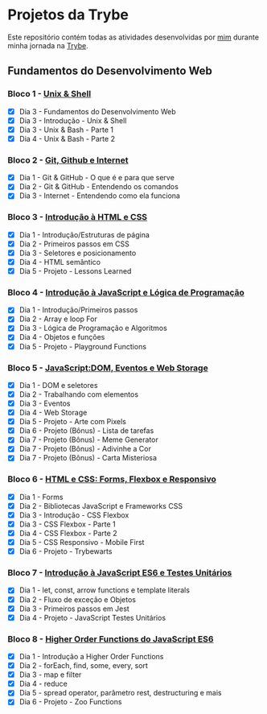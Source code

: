 # Projetos da Trybe

Este repositório contém todas as atividades desenvolvidas por [mim](https://www.linkedin.com/in/victor-figueiredo-mendes-2251b5206/) durante minha jornada na [Trybe](https://www.betrybe.com/).

## Fundamentos do Desenvolvimento Web 
### Bloco 1 - [Unix & Shell](https://github.com/ImVictorM/Exercicios-Trybe/tree/main/Modulo%201%20-%20Fundamentos/Bloco%201%20-%20unix%20e%20shell)
- [x] Dia 3 - Fundamentos do Desenvolvimento Web
- [x] Dia 3 - Introdução - Unix & Shell
- [x] Dia 3 - Unix & Bash - Parte 1
- [x] Dia 4 - Unix & Bash - Parte 2
### Bloco 2 - [Git, Github e Internet](https://github.com/ImVictorM/Exercicios-Trybe/tree/main/Modulo%201%20-%20Fundamentos/Bloco%202%20-%20git%2C%20github%20e%20internet)
- [x] Dia 1 - Git & GitHub  - O que é e para que serve
- [x] Dia 2 - Git & GitHub - Entendendo os comandos
- [x] Dia 3 - Internet - Entendendo como ela funciona
### Bloco 3 - [Introdução à HTML e CSS](https://github.com/ImVictorM/Exercicios-Trybe/tree/main/Modulo%201%20-%20Fundamentos/Bloco%203%20-%20Introdu%C3%A7%C3%A3o%20%C3%A0%20HTML%20e%20CSS)
- [x] Dia 1 - Introdução/Estruturas de página
- [x] Dia 2 - Primeiros passos em CSS
- [x] Dia 3 - Seletores e posicionamento
- [x] Dia 4 - HTML semântico
- [x] Dia 5 - Projeto - Lessons Learned
### Bloco 4 - [Introdução à JavaScript e Lógica de Programação](https://github.com/ImVictorM/Exercicios-Trybe/tree/main/Modulo%201%20-%20Fundamentos/Bloco%204%20-%20Introdu%C3%A7%C3%A3o%20%C3%A0%20JavaScript%20e%20L%C3%B3gica%20de%20Programa%C3%A7%C3%A3o)
- [x] Dia 1 - Introdução/Primeiros passos
- [x] Dia 2 - Array e loop For
- [x] Dia 3 - Lógica de Programação e Algoritmos
- [x] Dia 4 - Objetos e funções
- [x] Dia 5 - Projeto - Playground Functions
### Bloco 5 - [JavaScript:DOM, Eventos e Web Storage](https://github.com/ImVictorM/Exercicios-Trybe/tree/main/Modulo%201%20-%20Fundamentos/Bloco%205%20-%20DOM%2C%20eventos%20e%20web%20storage)
- [x] Dia 1 - DOM e seletores
- [x] Dia 2 - Trabalhando com elementos
- [x] Dia 3 - Eventos
- [x] Dia 4 - Web Storage
- [x] Dia 5 - Projeto - Arte com Pixels
- [x] Dia 6 - Projeto (Bônus) - Lista de tarefas
- [x] Dia 7 - Projeto (Bônus) - Meme Generator
- [x] Dia 7 - Projeto (Bônus) - Adivinhe a Cor
- [x] Dia 7 - Projeto (Bônus) - Carta Misteriosa
### Bloco 6 - [HTML e CSS: Forms, Flexbox e Responsivo](https://github.com/ImVictorM/Exercicios-Trybe/tree/main/Modulo%201%20-%20Fundamentos/Bloco%206%20-%20HTML%20e%20CSS:%20Forms%2C%20flexbox%20e%20responsivo)
- [x] Dia 1 - Forms
- [x] Dia 2 - Bibliotecas JavaScript e Frameworks CSS
- [x] Dia 3 - Introdução - CSS Flexbox
- [x] Dia 3 - CSS Flexbox - Parte 1
- [x] Dia 4 - CSS Flexbox - Parte 2
- [x] Dia 5 - CSS Responsivo - Mobile First
- [x] Dia 6 - Projeto - Trybewarts
### Bloco 7 - [Introdução à JavaScript ES6 e Testes Unitários](https://github.com/ImVictorM/Exercicios-Trybe/tree/main/Modulo%201%20-%20Fundamentos/Bloco%207%20-%20ES6%20e%20Testes%20Unitarios)
- [x] Dia 1 - let, const, arrow functions e template literals
- [x] Dia 2 - Fluxo de exceção e Objetos
- [x] Dia 3 - Primeiros passos em Jest
- [x] Dia 4 - Projeto - JavaScript Testes Unitários
### Bloco 8 - [Higher Order Functions do JavaScript ES6](https://github.com/ImVictorM/Exercicios-Trybe/tree/main/Modulo%201%20-%20Fundamentos/Bloco%208%20-%20Higher%20Order%20Functions%20ES6)
- [x] Dia 1 - Introdução a Higher Order Functions
- [x] Dia 2 - forEach, find, some, every, sort
- [x] Dia 3 - map e filter
- [x] Dia 4 - reduce
- [x] Dia 5 - spread operator, parâmetro rest, destructuring e mais
- [x] Dia 6 - Projeto - Zoo Functions
